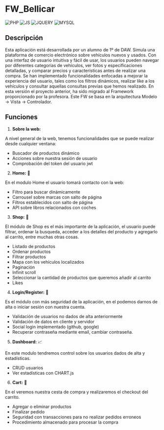 # FW_Bellicar

![PHP](https://img.shields.io/badge/-PHP-9cf)
![JS](https://img.shields.io/badge/-JS-yellow)
![JQUERY](https://img.shields.io/badge/-JQUERY-orange)
![MYSQL](https://img.shields.io/badge/-MYSQL-lightgrey)

## Descripción

Esta aplicación está desarrollada por un alumno de 1º de DAW. 
Simula una plataforma de comercio electrónico sobre vehículos nuevos y usados. Con una interfaz de usuario intuitiva y fácil de usar, los usuarios pueden navegar por diferentes categorías de vehículos, ver fotos y especificaciones detalladas, y comparar precios y características antes de realizar una compra. Se han implementado funcionalidades enfocadas a mejorar la experiencia del usuario, tales como los filtros dinámicos, realizar like a los vehículos y consultar aquellas consultas previas que hemos realizado.
En esta versión el proyecto anterior, ha sido migrado al Framework proporcionado por la profesora. Este FW se basa en la arquitectura Modelo -> Vista -> Controlador. 

## Funciones

1. __Sobre la web:__

 A nivel general de la web, tenemos funcionalidades que se puede realizar desde cualquier ventana:
  * Buscador de productos dinámico
  * Acciones sobre nuestra sesión de usuario
  * Comprobación del token del usuario jwt

2. __Home:__ 🏨

 En el modulo Home el usuario tomará contacto con la web:
  * Filtro para buscar dinámicamente
  * Carrousel sobre marcas con salto de página
  * Filtros establecidos con salto de página
  * API sobre libros relacionados con coches
 
 3. __Shop:__ 📃
 
  El módulo de Shop es el más importante de la aplicación, el usuario puede filtrar, ordenar la busqueda, acceder a los detalles del producto y agregarlo al carrito, entre muchas otras cosas.
  * Listado de productos
  * Ordenar productos
  * Filtrar productos
  * Mapa con los vehículos localizados
  * Paginación
  * Infinit scroll
  * Seleccionar la cantidad de productos que queremos añadir al carrito
  * Likes
 
4. __Login/Register:__ 🚪

 Es el módulo con más seguridad de la aplicación, en el podemos darnos de alta o iniciar sesión con nuestra cuenta.
  * Validación de usuarios no dados de alta anteriormente
  * Validación de datos en cliente y servidor
  * Social login implementado (github, google)
  * Recuperar contraseña mediante email, cambiar contraseña.

5. __Dashboard:__ 📈

 En este modulo tendremos control sobre los usuarios dados de alta y estadísticas.
  * CRUD usuarios
  * Ver estadísticas con CHART.js

6. __Cart:__ 👜

 En el veremos nuestra cesta de compra y realizaremos el checkout del carrito.
 * Agregar o eliminar productos
 * Finalizar pedido
 * Seguridad con transacciones para no realizar pedidos erroneos
 * Procedimiento almacenado para procesar la compra
